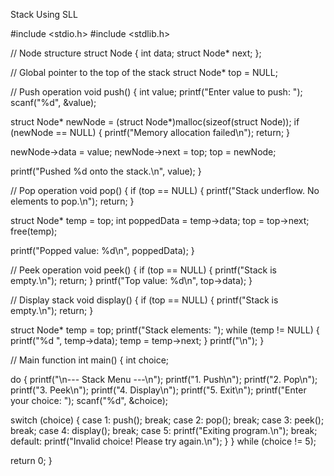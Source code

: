 Stack Using SLL

#include <stdio.h>
#include <stdlib.h>

// Node structure
struct Node {
    int data;
    struct Node* next;
};

// Global pointer to the top of the stack
struct Node* top = NULL;

// Push operation
void push() {
    int value;
    printf("Enter value to push: ");
    scanf("%d", &value);

   struct Node* newNode = (struct Node*)malloc(sizeof(struct Node));
    if (newNode == NULL) {
        printf("Memory allocation failed\n");
        return;
    }

  newNode->data = value;
    newNode->next = top;
    top = newNode;

   printf("Pushed %d onto the stack.\n", value);
}

// Pop operation
void pop() {
    if (top == NULL) {
        printf("Stack underflow. No elements to pop.\n");
        return;
    }

   struct Node* temp = top;
    int poppedData = temp->data;
    top = top->next;
    free(temp);

  printf("Popped value: %d\n", poppedData);
}

// Peek operation
void peek() {
    if (top == NULL) {
        printf("Stack is empty.\n");
        return;
    }
    printf("Top value: %d\n", top->data);
}

// Display stack
void display() {
    if (top == NULL) {
        printf("Stack is empty.\n");
        return;
    }

  struct Node* temp = top;
    printf("Stack elements: ");
    while (temp != NULL) {
        printf("%d ", temp->data);
        temp = temp->next;
    }
    printf("\n");
}

// Main function
int main() {
    int choice;

  do {
        printf("\n--- Stack Menu ---\n");
        printf("1. Push\n");
        printf("2. Pop\n");
        printf("3. Peek\n");
        printf("4. Display\n");
        printf("5. Exit\n");
        printf("Enter your choice: ");
        scanf("%d", &choice);

  switch (choice) {
            case 1:
                push();
                break;
            case 2:
                pop();
                break;
            case 3:
                peek();
                break;
            case 4:
                display();
                break;
            case 5:
                printf("Exiting program.\n");
                break;
            default:
                printf("Invalid choice! Please try again.\n");
        }
    } while (choice != 5);

  return 0;
}
